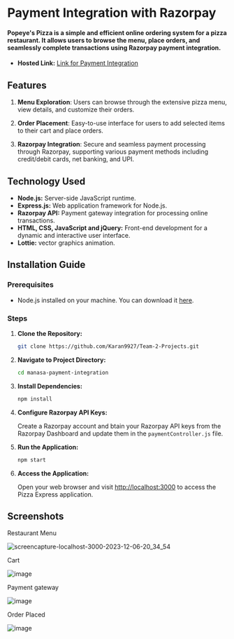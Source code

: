 # Payment Integration with Razorpay

#### Popeye's Pizza is a simple and efficient online ordering system for a pizza restaurant. It allows users to browse the menu, place orders, and seamlessly complete transactions using Razorpay payment integration.

- **Hosted Link:** [Link for Payment Integration](https://popeyes-pizza.onrender.com)


## Features

1. **Menu Exploration**: Users can browse through the extensive pizza menu, view details, and customize their orders.

2. **Order Placement**: Easy-to-use interface for users to add selected items to their cart and place orders.

3. **Razorpay Integration**: Secure and seamless payment processing through Razorpay, supporting various payment methods including credit/debit cards, net banking, and UPI.

## Technology Used

- **Node.js:** Server-side JavaScript runtime.
- **Express.js:** Web application framework for Node.js.
- **Razorpay API:** Payment gateway integration for processing online transactions.
- **HTML, CSS, JavaScript and jQuery:** Front-end development for a dynamic and interactive user interface.
- **Lottie:** vector graphics animation.

## Installation Guide

### Prerequisites

- Node.js installed on your machine. You can download it [here](https://nodejs.org/).

### Steps

1. **Clone the Repository:**

   ```bash
   git clone https://github.com/Karan9927/Team-2-Projects.git
   ```

2. **Navigate to Project Directory:**

   ```bash
   cd manasa-payment-integration
   ```

3. **Install Dependencies:**

   ```bash
   npm install
   ```

4. **Configure Razorpay API Keys:**

   Create a Razorpay account and btain your Razorpay API keys from the Razorpay Dashboard and update them in the `paymentController.js` file.

5. **Run the Application:**

   ```bash
   npm start
   ```

6. **Access the Application:**

   Open your web browser and visit [http://localhost:3000](http://localhost:3000) to access the Pizza Express application.

## Screenshots

Restaurant Menu

![screencapture-localhost-3000-2023-12-06-20_34_54](https://github.com/manasa8910/frontend-js/assets/67619299/c824370b-ad10-4d98-8f30-300fee111350)

Cart

![image](https://github.com/manasa8910/frontend-js/assets/67619299/1c2cb8e5-4aea-4b0e-b575-733cfd5481b6)

Payment gateway

![image](https://github.com/manasa8910/frontend-js/assets/67619299/47a46090-2963-4130-bad4-34ebc97e6d2f)

Order Placed

![image](https://github.com/manasa8910/frontend-js/assets/67619299/1b089b38-8606-42ec-a01d-27fb4f23db49)

